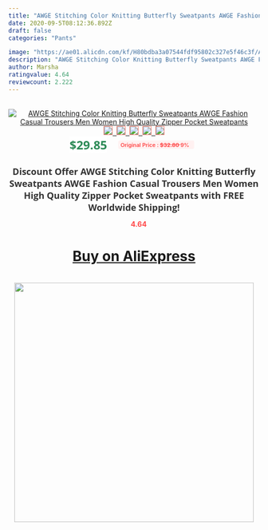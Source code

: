 ```yaml
---
title: "AWGE Stitching Color Knitting Butterfly Sweatpants AWGE Fashion Casual Trousers Men Women High Quality Zipper Pocket Sweatpants"
date: 2020-09-5T08:12:36.892Z
draft: false
categories: "Pants"

image: "https://ae01.alicdn.com/kf/H80bdba3a07544fdf95802c327e5f46c3f/AWGE-Stitching-Color-Knitting-Butterfly-Sweatpants-AWGE-Fashion-Casual-Trousers-Men-Women-High-Quality-Zipper-Pocket.jpg"
description: "AWGE Stitching Color Knitting Butterfly Sweatpants AWGE Fashion Casual Trousers Men Women High Quality Zipper Pocket Sweatpants"
author: Marsha
ratingvalue: 4.64
reviewcount: 2.222
---
```

<br>
<div style="text-align: center;">
<a href="https://s.click.aliexpress.com/e/_AdcTZ7" target="_blank" rel="nofollow noopener noreferrer"><img alt="AWGE Stitching Color Knitting Butterfly Sweatpants AWGE Fashion Casual Trousers Men Women High Quality Zipper Pocket Sweatpants" class="magnifier-image" src="https://ae01.alicdn.com/kf/H80bdba3a07544fdf95802c327e5f46c3f/AWGE-Stitching-Color-Knitting-Butterfly-Sweatpants-AWGE-Fashion-Casual-Trousers-Men-Women-High-Quality-Zipper-Pocket.jpg_640x640.jpg">
<br>
<img style="border:1px solid salmon" src="https://ae01.alicdn.com/kf/H80bdba3a07544fdf95802c327e5f46c3f/AWGE-Stitching-Color-Knitting-Butterfly-Sweatpants-AWGE-Fashion-Casual-Trousers-Men-Women-High-Quality-Zipper-Pocket.jpg_120x120.jpg">&nbsp;&nbsp;<img style="border:1px solid salmon" src="https://ae01.alicdn.com/kf/Heb7104bad1154d589328517c857d7427h/AWGE-Stitching-Color-Knitting-Butterfly-Sweatpants-AWGE-Fashion-Casual-Trousers-Men-Women-High-Quality-Zipper-Pocket.jpg_120x120.jpg">&nbsp;&nbsp;<img style="border:1px solid salmon" src="https://ae01.alicdn.com/kf/H54158d9f3af54958a2d7375d507a36638/AWGE-Stitching-Color-Knitting-Butterfly-Sweatpants-AWGE-Fashion-Casual-Trousers-Men-Women-High-Quality-Zipper-Pocket.jpg_120x120.jpg">&nbsp;&nbsp;<img style="border:1px solid salmon" src="https://ae01.alicdn.com/kf/Ha6e96542cca4418098c5e4a9e9fc9080C/AWGE-Stitching-Color-Knitting-Butterfly-Sweatpants-AWGE-Fashion-Casual-Trousers-Men-Women-High-Quality-Zipper-Pocket.jpg_120x120.jpg">&nbsp;&nbsp;<img style="border:1px solid salmon" src="https://ae01.alicdn.com/kf/Hc834bbef73ef4c2da05f561b1242a5396/AWGE-Stitching-Color-Knitting-Butterfly-Sweatpants-AWGE-Fashion-Casual-Trousers-Men-Women-High-Quality-Zipper-Pocket.jpg_120x120.jpg"></a></div><br0>
<div style="text-align: center;"><span style="background-color: white; border: 0px; box-sizing: border-box; color: seagreen; display: inline-block; font-family: &quot;open sans&quot; , &quot;arial&quot; , &quot;helvetica&quot; , sans-serif , &quot;heiti&quot;; font-size: 24px; font-stretch: inherit; font-weight: 700; line-height: inherit; margin: 0px 10px 0px 0px; padding: 0px; vertical-align: middle;">$29.85 </span>
<span style="background: rgb(255 , 241 , 241); border-radius: 3px; border: 0px; box-sizing: border-box; color: #ff4747; display: inline-block; font-family: inherit; font-size: 12px; font-stretch: inherit; font-style: inherit; font-variant: inherit; font-weight: 600; line-height: inherit; margin: 0px; padding: 2px 5px; transform: scale(0.9); vertical-align: middle;">Original Price : <b style="text-decoration: line-through;">$32.80 </b> 9%&nbsp;&nbsp;</span></div>
<h1 style="color: #333333; display: inline-block; font-family: &quot;open sans&quot; , &quot;arial&quot; , &quot;helvetica&quot; , sans-serif , &quot;heiti&quot;; font-size: 18px; font-stretch: inherit; font-weight: 700; text-align: center;">Discount Offer AWGE Stitching Color Knitting Butterfly Sweatpants AWGE Fashion Casual Trousers Men Women High Quality Zipper Pocket Sweatpants with FREE Worldwide Shipping!</h1>
<div style="color: #ff4747; text-align: center;">
<img src="https://4.bp.blogspot.com/-M0ZcTcb-5uY/XleCXlxnR4I/AAAAAAAAAEc/OrjgMkXV1oMQFaCRZj5HQwOCBcu3w1FegCPcBGAYYCw/s1600/star.png" style="height: 15px;">&nbsp;<b>4.64</b></div>
<div class="button_cont" align="center"><a class="buynow_a" href="https://s.click.aliexpress.com/e/_AdcTZ7" target="_blank" rel="nofollow noopener noreferrer"><H1>Buy on AliExpress</H1></a></div><br>
<div class="separator" style="clear: both; text-align: center;">
<img src="https://lh3.googleusercontent.com/-pTy5HemUv9M/XlePHvY0dAI/AAAAAAAAAE4/0nX5iRUoIWY8eMW9Dpxeirr157OZliDIgCLcBGAsYHQ/s1600/badge.gif" width="480">
</div>
